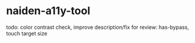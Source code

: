 # naiden-a11y-tool
todo: color contrast check, improve description/fix
for review: has-bypass, touch target size